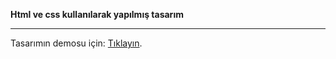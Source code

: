 **Html ve css kullanılarak yapılmış tasarım**

___
Tasarımın demosu için: [Tıklayın](https://efsanegnyl.github.io/html-feedback-design/).
